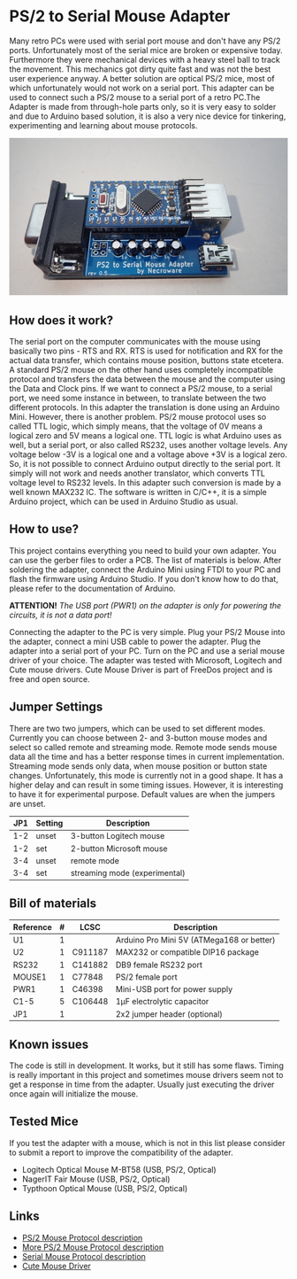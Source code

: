 # PS/2 to Serial Mouse Adapter

Many retro PCs were used with serial port mouse and don't have any PS/2 ports.
Unfortunately most of the serial mice are broken or expensive today. Furthermore
they were mechanical devices with a heavy steel ball to track the movement. This
mechanics got dirty quite fast and was not the best user experience anyway. A
better solution are optical PS/2 mice, most of which unfortunately would not 
work on a serial port. This adapter can be used to connect such a PS/2 mouse to
a serial port of a retro PC.The Adapter is made from through-hole parts only, so
it is very easy to solder and due to Arduino based solution, it is also a very
nice device for tinkering, experimenting and learning about mouse protocols.

![ps2-adapter](images/top.jpg)

## How does it work?

The serial port on the computer communicates with the mouse using basically two
pins - RTS and RX. RTS is used for notification and RX for the actual data
transfer, which contains mouse position, buttons state etcetera. A standard PS/2
mouse on the other hand uses completely incompatible protocol and transfers the
data between the mouse and the computer using the Data and Clock pins. If we
want to connect a PS/2 mouse, to a serial port, we need some instance in
between, to translate between the two different protocols. In this adapter the
translation is done using an Arduino Mini. However, there is another problem.
PS/2 mouse  protocol uses so called TTL logic, which simply means, that the
voltage of 0V means a logical zero and 5V means a logical one. TTL logic is what
Arduino uses as well, but a serial port, or also called RS232, uses another
voltage levels. Any voltage below -3V is a logical one and a voltage above +3V
is a logical zero. So, it is not possible to connect Arduino output directly to
the serial port. It simply will not work and needs another translator, which
converts TTL voltage level to RS232 levels. In this adapter such conversion is
made by a well known MAX232 IC. The software is written in C/C++, it is a simple
Arduino project, which can be used in Arduino Studio as usual.

## How to use?

This project contains everything you need to build your own adapter. You can use
the gerber files to order a PCB. The list of materials is below. After soldering
the adapter, connect the Arduino Mini using FTDI to your PC and flash the 
firmware using Arduino Studio. If you don't know how to do that, please refer to
the documentation of Arduino. 

**ATTENTION!** *The USB port (PWR1) on the adapter is only for powering the
circuits, it is not a data port!*

Connecting the adapter to the PC is very simple. Plug your PS/2 Mouse into the
adapter, connect a mini USB cable to power the adapter. Plug the adapter into a
serial port of your PC. Turn on the PC and use a serial mouse driver of your
choice. The adapter was tested with Microsoft, Logitech and Cute mouse drivers.
Cute Mouse Driver is part of FreeDos project and is free and open source.

## Jumper Settings

There are two two jumpers, which can be used to set different modes. Currently
you can choose between 2- and 3-button mouse modes and select so called remote
and streaming mode. Remote mode sends mouse data all the time and has a better
response times in current implementation. Streaming mode sends only data, when
mouse position or button state changes. Unfortunately, this mode is currently
not in a good shape. It has a higher delay and can result in some timing issues.
However, it is interesting to have it for experimental purpose. Default values
are when the jumpers are unset.

JP1 | Setting |Description
----|---------|------------------------------
1-2 | unset   | 3-button Logitech mouse
1-2 | set     | 2-button Microsoft mouse
3-4 | unset   | remote mode
3-4 | set     | streaming mode (experimental)

## Bill of materials

Reference  |#  |LCSC   |Description
-----------|---|-------|------------------------------------------
U1         |1  |       | Arduino Pro Mini 5V (ATMega168 or better)
U2         |1  |C911187| MAX232 or compatible DIP16 package
RS232      |1  |C141882| DB9 female RS232 port
MOUSE1     |1  |C77848 | PS/2 female port
PWR1       |1  |C46398 | Mini-USB port for power supply
C1-5       |5  |C106448| 1µF electrolytic capacitor
JP1        |1  |       | 2x2 jumper header (optional)

## Known issues

The code is still in development. It works, but it still has some flaws. Timing
is really important in this project and sometimes mouse drivers seem not to get
a response in time from the adapter. Usually just executing the driver once
again will initialize the mouse.

## Tested Mice

If you test the adapter with a mouse, which is not in this list please consider
to submit a report to improve the compatibility of the adapter.

* Logitech Optical Mouse M-BT58 (USB, PS/2, Optical)
* NagerIT Fair Mouse (USB, PS/2, Optical)
* Typthoon Optical Mouse (USB, PS/2, Optical)

## Links

* [PS/2 Mouse Protocol description](https://isdaman.com/alsos/hardware/mouse/ps2interface.htm)
* [More PS/2 Mouse Protocol description](http://www-ug.eecg.utoronto.ca/desl/nios_devices_SoC/datasheets/PS2%20Protocol.htm)
* [Serial Mouse Protocol description](https://linux.die.net/man/4/mouse)
* [Cute Mouse Driver](http://cutemouse.sourceforge.net)
